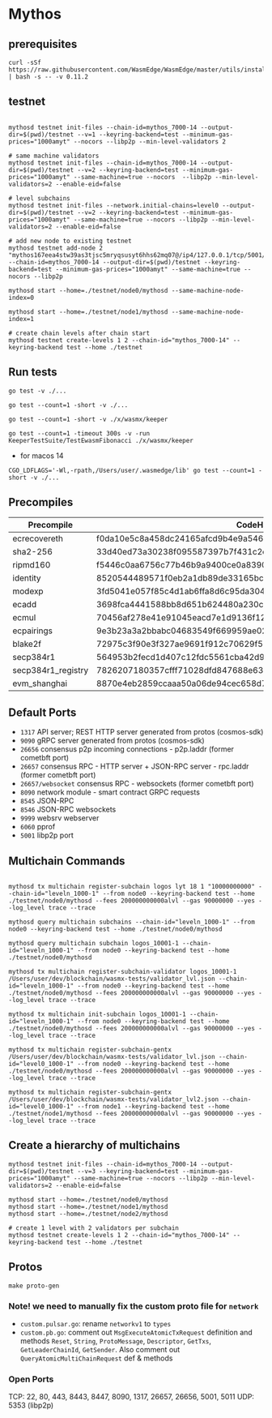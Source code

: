 # Mythos

## prerequisites

```
curl -sSf https://raw.githubusercontent.com/WasmEdge/WasmEdge/master/utils/install.sh | bash -s -- -v 0.11.2
```

## testnet

```

mythosd testnet init-files --chain-id=mythos_7000-14 --output-dir=$(pwd)/testnet --v=1 --keyring-backend=test --minimum-gas-prices="1000amyt" --nocors --libp2p --min-level-validators 2

# same machine validators
mythosd testnet init-files --chain-id=mythos_7000-14 --output-dir=$(pwd)/testnet --v=2 --keyring-backend=test --minimum-gas-prices="1000amyt" --same-machine=true --nocors  --libp2p --min-level-validators=2 --enable-eid=false

# level subchains
mythosd testnet init-files --network.initial-chains=level0 --output-dir=$(pwd)/testnet --v=2 --keyring-backend=test --minimum-gas-prices="1000amyt" --same-machine=true --nocors --libp2p --min-level-validators=2 --enable-eid=false

# add new node to existing testnet
mythosd testnet add-node 2 "mythos167eea4stw39as3tjsc5mryqsusyt6hhs62mq07@/ip4/127.0.0.1/tcp/5001/p2p/12D3KooWAcvC67ydPNLzd7jsnKr47yngw6H5rVr86etnySDd9aXP" --chain-id=mythos_7000-14 --output-dir=$(pwd)/testnet --keyring-backend=test --minimum-gas-prices="1000amyt" --same-machine=true --nocors --libp2p

mythosd start --home=./testnet/node0/mythosd --same-machine-node-index=0

mythosd start --home=./testnet/node1/mythosd --same-machine-node-index=1

# create chain levels after chain start
mythosd testnet create-levels 1 2 --chain-id="mythos_7000-14" --keyring-backend test --home ./testnet

```


## Run tests

```
go test -v ./...

go test --count=1 -short -v ./...

go test --count=1 -short -v ./x/wasmx/keeper

go test --count=1 -timeout 300s -v -run KeeperTestSuite/TestEwasmFibonacci ./x/wasmx/keeper

```
* for macos 14
```
CGO_LDFLAGS='-Wl,-rpath,/Users/user/.wasmedge/lib' go test --count=1 -short -v ./...
```

## Precompiles

| Precompile         | CodeHash     | address    |
|--------------------|--------------|------------|
| ecrecovereth | f0da10e5c8a458dc24165afcd9b4e9a546b764a29388f382d336a4fcb9cd6263 | 0x000000000000000000000000000000000000000000000000000000000000001f |
| sha2-256     | 33d40ed73a30238f095587397b7f431c2ed0e893c08e759dcd36d82d51cf78a1 | 0x0000000000000000000000000000000000000000000000000000000000000002 |
| ripmd160     | f5446c0aa6756c77b46b9a9400ce0a83907b5ef3bbc855e43ea1e405f5b9fc21 | 0x0000000000000000000000000000000000000000000000000000000000000003 |
| identity     | 8520544489571f0eb2a1db89de33165bc7165572ce7fc075f3cc8bb52948f529 | 0x0000000000000000000000000000000000000000000000000000000000000004 |
| modexp       | 3fd5041e057f85c4d1ab6ffa8d6c95da30496efd043095e80043e81f1739724f | 0x0000000000000000000000000000000000000000000000000000000000000005 |
| ecadd        | 3698fca4441588bb8d651b624480a230c3d70fc096d473c4a5833c3f3c552cc3 | 0x0000000000000000000000000000000000000000000000000000000000000006 |
| ecmul        | 70456af278e41e91045eacd7e1d9136f12676f614c2aac5623e6c7b4fd8d2f47 | 0x0000000000000000000000000000000000000000000000000000000000000007 |
| ecpairings   | 9e3b23a3a2bbabc04683549f669959ae029f894e35e00b0f7cb6b1eb88184859 | 0x0000000000000000000000000000000000000000000000000000000000000008 |
| blake2f      | 72975c3f90e3f327ae9691f912c70629f56af571d82b1a6ec80f1d40f5b93c8c | 0x0000000000000000000000000000000000000000000000000000000000000009 |
| secp384r1    | 564953b2fecd1d407c12fdc5561cba42d943875f5052a9fdae07867f1503e425 | 0x0000000000000000000000000000000000000000000000000000000000000020 |
| secp384r1_registry | 7826207180357cfff71028dfd847688e6379cfaac6f8f7d5624bd801fb99111f | 0x0000000000000000000000000000000000000000000000000000000000000021 |
| evm_shanghai | 8870e4eb2859ccaaa50a06de94cec658d78617df336a8ec29f0a5c9f29bf975a | 0x0000000000000000000000000000000000000000000000000000000000000023 |

## Default Ports

* `1317` API server; REST HTTP server generated from protos (cosmos-sdk)
* `9090` gRPC server generated from protos (cosmos-sdk)
* `26656` consensus p2p incoming connections - p2p.laddr (former cometbft port)
* `26657` consensus RPC - HTTP server + JSON-RPC server - rpc.laddr (former cometbft port)
* `26657/websocket` consensus RPC - websockets (former cometbft port)
* `8090` network module - smart contract GRPC requests
* `8545` JSON-RPC
* `8546` JSON-RPC websockets
* `9999` websrv webserver
* `6060` pprof
* `5001` libp2p port

## Multichain Commands

```

mythosd tx multichain register-subchain logos lyt 18 1 "10000000000" --chain-id="leveln_1000-1" --from node0 --keyring-backend test --home ./testnet/node0/mythosd --fees 200000000000alvl --gas 90000000 --yes --log_level trace --trace

mythosd query multichain subchains --chain-id="leveln_1000-1" --from node0 --keyring-backend test --home ./testnet/node0/mythosd

mythosd query multichain subchain logos_10001-1 --chain-id="leveln_1000-1" --from node0 --keyring-backend test --home ./testnet/node0/mythosd

mythosd tx multichain register-subchain-validator logos_10001-1 /Users/user/dev/blockchain/wasmx-tests/validator_lvl.json --chain-id="leveln_1000-1" --from node0 --keyring-backend test --home ./testnet/node0/mythosd --fees 200000000000alvl --gas 90000000 --yes --log_level trace --trace

mythosd tx multichain init-subchain logos_10001-1 --chain-id="leveln_1000-1" --from node0 --keyring-backend test --home ./testnet/node0/mythosd --fees 200000000000alvl --gas 90000000 --yes --log_level trace --trace

```

```
mythosd tx multichain register-subchain-gentx /Users/user/dev/blockchain/wasmx-tests/validator_lvl.json --chain-id="level0_1000-1" --from node0 --keyring-backend test --home ./testnet/node0/mythosd --fees 200000000000alvl --gas 90000000 --yes --log_level trace --trace

mythosd tx multichain register-subchain-gentx /Users/user/dev/blockchain/wasmx-tests/validator_lvl2.json --chain-id="level0_1000-1" --from node1 --keyring-backend test --home ./testnet/node1/mythosd --fees 200000000000alvl --gas 90000000 --yes --log_level trace --trace
```

## Create a hierarchy of multichains

```
mythosd testnet init-files --chain-id=mythos_7000-14 --output-dir=$(pwd)/testnet --v=3 --keyring-backend=test --minimum-gas-prices="1000amyt" --same-machine=true --nocors --libp2p --min-level-validators=2 --enable-eid=false

mythosd start --home=./testnet/node0/mythosd
mythosd start --home=./testnet/node1/mythosd
mythosd start --home=./testnet/node2/mythosd

# create 1 level with 2 validators per subchain
mythosd testnet create-levels 1 2 --chain-id="mythos_7000-14" --keyring-backend test --home ./testnet

```

## Protos

```
make proto-gen
```

### Note! we need to manually fix the custom proto file for `network`

* `custom.pulsar.go`: rename `networkv1` to `types`
* `custom.pb.go`: comment out `MsgExecuteAtomicTxRequest` definition and methods `Reset`, `String`, `ProtoMessage`, `Descriptor`, `GetTxs`, `GetLeaderChainId`, `GetSender`. Also comment out `QueryAtomicMultiChainRequest` def & methods

### Open Ports

TCP: 22, 80, 443, 8443, 8447, 8090, 1317, 26657, 26656, 5001, 5011
UDP: 5353 (libp2p)

